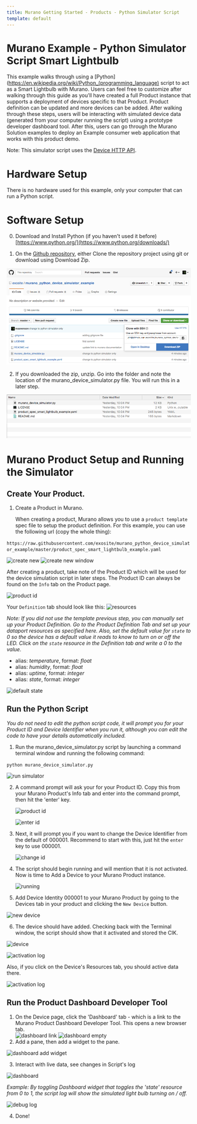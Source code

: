 ```yaml
---
title: Murano Getting Started - Products - Python Simulator Script
template: default
---
```


# Murano Example - Python Simulator Script Smart Lightbulb

This example walks through using a [Python](https://en.wikipedia.org/wiki/Python_(programming_language) script to act as a Smart Lightbulb with Murano.  Users can feel free to customize after walking through this guide as you'll have created a full Product instance that supports a deployment of devices specific to that Product. Product definition can be updated and more devices can be added.  After walking through these steps, users will be interacting with simulated device data (generated from your computer running the script) using a prototype developer dashboard tool. After this, users can go through the Murano Solution examples to deploy an Example consumer web application that works with this product demo.

Note: This simulator script uses the [Device HTTP API](/murano/products/device_api/http).


# Hardware Setup
There is no hardware used for this example, only your computer that can run a Python script.

# Software Setup
0. Download and Install Python (if you haven't used it before) [https://www.python.org/](https://www.python.org/downloads/)

1. On the [Github repository](https://github.com/exosite/murano_python_device_simulator_example), either Clone the repository project using git or download using Download Zip.

  ![git repo](assets/download_or_clone_git_repo.png)

2. If you downloaded the zip, unzip.  Go into the folder and note the location of the murano_device_simulator.py file.  You will run this in a later step.

  ![folder](assets/folder_contents.png)



# Murano Product Setup and Running the Simulator 
## Create Your Product.

1. Create a Product in Murano.  

   When creating a product, Murano allows you to use a `product template` spec file to setup the product definition. For this example, you can use the following url (copy the whole thing):

  ```https://raw.githubusercontent.com/exosite/murano_python_device_simulator_example/master/product_spec_smart_lightbulb_example.yaml```

  ![create new](assets/add_new_product.png)
  ![create new window](assets/add_new_product_window.png)

  After creating a product, take note of the Product ID which will be used for the device simulation script in later steps.  The Product ID can always be found on the `Info` tab on the Product page.

  ![product id](assets/get_product_id.png)

  Your `Definition` tab should look like this:
  ![resources](assets/adding_resources.png)

  _Note: If you did not use the template previous step, you can manually set up your Product Definition. Go to the Product Definition Tab and set up your dataport resources as specified here. Also, set the default value for `state` to 0 so the device has a default value it reads to know to turn   on or off the LED. Click on the `state` resource in the Definition tab and write a 0 to the value._

  * alias: _temperature_, format: _float_
  * alias: _humidity_, format: _float_
  * alias: _uptime_, format: _integer_
  * alias: _state_, format: _integer_

  ![default state](assets/set_light_status_default_value.png)


## Run the Python Script
_You do not need to edit the python script code, it will prompt you for your Product ID and Device Identifier when you run it, although you can edit the code to have your details automatically included._

1. Run the murano_device_simulator.py script by launching a command terminal window and running the following command:

  ```python murano_device_simulator.py```

  ![run simulator](assets/run_simulator.png)

2. A command prompt will ask your for your Product ID.  Copy this from your Murano Product's Info tab and enter into the command prompt, then hit the 'enter' key.

   ![product id](assets/get_product_id.png)

   ![enter id](assets/enter_product_id.png)

3. Next, it will prompt you if you want to change the Device Identifier from the default of 000001.  Recommend to start with this, just hit the `enter` key to use 000001.   

   ![change id](assets/enter_different_device_id.png)

4. The script should begin running and will mention that it is not activated.  Now is time to Add a Device to your Murano Product instance.

   ![running](assets/running_not_activated.png)

5. Add Device Identity 000001 to your Murano Product by going to the Devices tab in your product and clicking the `New Device` button.

  ![new device](assets/new_device.png)

6. The device should have added.  Checking back with the Terminal window, the script should show that it activated and stored the CIK.  

  ![device](assets/device_added.png)

  ![activation log](assets/device_activation_log.png)

  Also, if you click on the Device's Resources tab, you should active data there.

  ![activation log](assets/device_resources.png)

## Run the Product Dashboard Developer Tool
1. On the Device page, click the 'Dashboard' tab - which is a link to the Murano Product Dashboard Developer Tool.  This opens a new browser tab.  
   ![dashboard link](assets/dashboard_link.png)
   ![dashboard empty](assets/dashboard_empty.png)
2. Add a pane, then add a widget to the pane.

  ![dashboard add widget](assets/dashboard_add_widget.png)

3. Interact with live data, see changes in Script's log

  ![dashboard](assets/dashboard_live_data.png)

  _Example: By toggling Dashboard widget that toggles the 'state' resource from 0 to 1, the script log will show the simulated light bulb turning on / off._

  ![debug log](assets/see_changes_debug_log.png)

4. Done!
